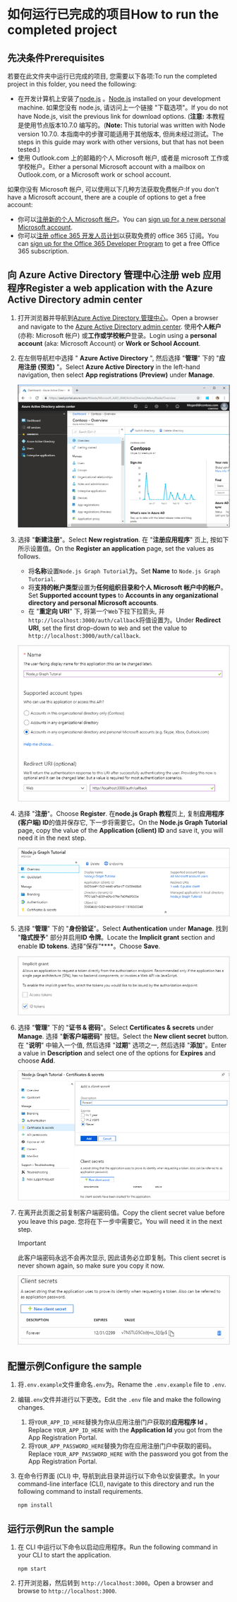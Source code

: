 # <a name="how-to-run-the-completed-project"></a><span data-ttu-id="4e678-101">如何运行已完成的项目</span><span class="sxs-lookup"><span data-stu-id="4e678-101">How to run the completed project</span></span>

## <a name="prerequisites"></a><span data-ttu-id="4e678-102">先决条件</span><span class="sxs-lookup"><span data-stu-id="4e678-102">Prerequisites</span></span>

<span data-ttu-id="4e678-103">若要在此文件夹中运行已完成的项目, 您需要以下各项:</span><span class="sxs-lookup"><span data-stu-id="4e678-103">To run the completed project in this folder, you need the following:</span></span>

- <span data-ttu-id="4e678-104">在开发计算机上安装了[node.js](https://nodejs.org) 。</span><span class="sxs-lookup"><span data-stu-id="4e678-104">[Node.js](https://nodejs.org) installed on your development machine.</span></span> <span data-ttu-id="4e678-105">如果您没有 node.js, 请访问上一个链接 "下载选项"。</span><span class="sxs-lookup"><span data-stu-id="4e678-105">If you do not have Node.js, visit the previous link for download options.</span></span> <span data-ttu-id="4e678-106">(**注意:** 本教程是使用节点版本10.7.0 编写的。</span><span class="sxs-lookup"><span data-stu-id="4e678-106">(**Note:** This tutorial was written with Node version 10.7.0.</span></span> <span data-ttu-id="4e678-107">本指南中的步骤可能适用于其他版本, 但尚未经过测试。</span><span class="sxs-lookup"><span data-stu-id="4e678-107">The steps in this guide may work with other versions, but that has not been tested.)</span></span>
- <span data-ttu-id="4e678-108">使用 Outlook.com 上的邮箱的个人 Microsoft 帐户, 或者是 microsoft 工作或学校帐户。</span><span class="sxs-lookup"><span data-stu-id="4e678-108">Either a personal Microsoft account with a mailbox on Outlook.com, or a Microsoft work or school account.</span></span>

<span data-ttu-id="4e678-109">如果你没有 Microsoft 帐户, 可以使用以下几种方法获取免费帐户:</span><span class="sxs-lookup"><span data-stu-id="4e678-109">If you don't have a Microsoft account, there are a couple of options to get a free account:</span></span>

- <span data-ttu-id="4e678-110">你可以[注册新的个人 Microsoft 帐户](https://signup.live.com/signup?wa=wsignin1.0&rpsnv=12&ct=1454618383&rver=6.4.6456.0&wp=MBI_SSL_SHARED&wreply=https://mail.live.com/default.aspx&id=64855&cbcxt=mai&bk=1454618383&uiflavor=web&uaid=b213a65b4fdc484382b6622b3ecaa547&mkt=E-US&lc=1033&lic=1)。</span><span class="sxs-lookup"><span data-stu-id="4e678-110">You can [sign up for a new personal Microsoft account](https://signup.live.com/signup?wa=wsignin1.0&rpsnv=12&ct=1454618383&rver=6.4.6456.0&wp=MBI_SSL_SHARED&wreply=https://mail.live.com/default.aspx&id=64855&cbcxt=mai&bk=1454618383&uiflavor=web&uaid=b213a65b4fdc484382b6622b3ecaa547&mkt=E-US&lc=1033&lic=1).</span></span>
- <span data-ttu-id="4e678-111">你可以[注册 office 365 开发人员计划](https://developer.microsoft.com/office/dev-program)以获取免费的 office 365 订阅。</span><span class="sxs-lookup"><span data-stu-id="4e678-111">You can [sign up for the Office 365 Developer Program](https://developer.microsoft.com/office/dev-program) to get a free Office 365 subscription.</span></span>

## <a name="register-a-web-application-with-the-azure-active-directory-admin-center"></a><span data-ttu-id="4e678-112">向 Azure Active Directory 管理中心注册 web 应用程序</span><span class="sxs-lookup"><span data-stu-id="4e678-112">Register a web application with the Azure Active Directory admin center</span></span>

1. <span data-ttu-id="4e678-113">打开浏览器并导航到[Azure Active Directory 管理中心](https://aad.portal.azure.com)。</span><span class="sxs-lookup"><span data-stu-id="4e678-113">Open a browser and navigate to the [Azure Active Directory admin center](https://aad.portal.azure.com).</span></span> <span data-ttu-id="4e678-114">使用**个人帐户**(亦称: Microsoft 帐户) 或**工作或学校帐户**登录。</span><span class="sxs-lookup"><span data-stu-id="4e678-114">Login using a **personal account** (aka: Microsoft Account) or **Work or School Account**.</span></span>

1. <span data-ttu-id="4e678-115">在左侧导航栏中选择 " **Azure Active Directory** ", 然后选择 "**管理**" 下的 "**应用注册 (预览)** "。</span><span class="sxs-lookup"><span data-stu-id="4e678-115">Select **Azure Active Directory** in the left-hand navigation, then select **App registrations (Preview)** under **Manage**.</span></span>

    ![<span data-ttu-id="4e678-116">应用注册的屏幕截图</span><span class="sxs-lookup"><span data-stu-id="4e678-116">A screenshot of the App registrations</span></span> ](/tutorial/images/aad-portal-app-registrations.png)

1. <span data-ttu-id="4e678-117">选择 "**新建注册**"。</span><span class="sxs-lookup"><span data-stu-id="4e678-117">Select **New registration**.</span></span> <span data-ttu-id="4e678-118">在 "**注册应用程序**" 页上, 按如下所示设置值。</span><span class="sxs-lookup"><span data-stu-id="4e678-118">On the **Register an application** page, set the values as follows.</span></span>

    - <span data-ttu-id="4e678-119">将**名称**设置`Node.js Graph Tutorial`为。</span><span class="sxs-lookup"><span data-stu-id="4e678-119">Set **Name** to `Node.js Graph Tutorial`.</span></span>
    - <span data-ttu-id="4e678-120">将**支持的帐户类型**设置为**任何组织目录和个人 Microsoft 帐户中的帐户**。</span><span class="sxs-lookup"><span data-stu-id="4e678-120">Set **Supported account types** to **Accounts in any organizational directory and personal Microsoft accounts**.</span></span>
    - <span data-ttu-id="4e678-121">在 "**重定向 URI**" 下, 将第一个`Web`下拉下拉箭头, 并`http://localhost:3000/auth/callback`将值设置为。</span><span class="sxs-lookup"><span data-stu-id="4e678-121">Under **Redirect URI**, set the first drop-down to `Web` and set the value to `http://localhost:3000/auth/callback`.</span></span>

    !["注册应用程序" 页的屏幕截图](/tutorial/images/aad-register-an-app.png)

1. <span data-ttu-id="4e678-123">选择 "**注册**"。</span><span class="sxs-lookup"><span data-stu-id="4e678-123">Choose **Register**.</span></span> <span data-ttu-id="4e678-124">在**node.js Graph 教程**页上, 复制**应用程序 (客户端) ID**的值并保存它, 下一步将需要它。</span><span class="sxs-lookup"><span data-stu-id="4e678-124">On the **Node.js Graph Tutorial** page, copy the value of the **Application (client) ID** and save it, you will need it in the next step.</span></span>

    ![新应用注册的应用程序 ID 的屏幕截图](/tutorial/images/aad-application-id.png)

1. <span data-ttu-id="4e678-126">选择 "**管理**" 下的 "**身份验证**"。</span><span class="sxs-lookup"><span data-stu-id="4e678-126">Select **Authentication** under **Manage**.</span></span> <span data-ttu-id="4e678-127">找到 "**隐式授予**" 部分并启用**ID 令牌**。</span><span class="sxs-lookup"><span data-stu-id="4e678-127">Locate the **Implicit grant** section and enable **ID tokens**.</span></span> <span data-ttu-id="4e678-128">选择“保存”\*\*\*\*。</span><span class="sxs-lookup"><span data-stu-id="4e678-128">Choose **Save**.</span></span>

    ![隐式 grant 部分的屏幕截图](/tutorial/images/aad-implicit-grant.png)

1. <span data-ttu-id="4e678-130">选择 "**管理**" 下的 "**证书 & 密码**"。</span><span class="sxs-lookup"><span data-stu-id="4e678-130">Select **Certificates & secrets** under **Manage**.</span></span> <span data-ttu-id="4e678-131">选择 "**新客户端密码**" 按钮。</span><span class="sxs-lookup"><span data-stu-id="4e678-131">Select the **New client secret** button.</span></span> <span data-ttu-id="4e678-132">在 "**说明**" 中输入一个值, 然后选择 "**过期**" 选项之一, 然后选择 "**添加**"。</span><span class="sxs-lookup"><span data-stu-id="4e678-132">Enter a value in **Description** and select one of the options for **Expires** and choose **Add**.</span></span>

    !["添加客户端密码" 对话框的屏幕截图](/tutorial/images/aad-new-client-secret.png)

1. <span data-ttu-id="4e678-134">在离开此页面之前复制客户端密码值。</span><span class="sxs-lookup"><span data-stu-id="4e678-134">Copy the client secret value before you leave this page.</span></span> <span data-ttu-id="4e678-135">您将在下一步中需要它。</span><span class="sxs-lookup"><span data-stu-id="4e678-135">You will need it in the next step.</span></span>

    > [!IMPORTANT]
    > <span data-ttu-id="4e678-136">此客户端密码永远不会再次显示, 因此请务必立即复制。</span><span class="sxs-lookup"><span data-stu-id="4e678-136">This client secret is never shown again, so make sure you copy it now.</span></span>

    ![新添加的客户端密码的屏幕截图](/tutorial/images/aad-copy-client-secret.png)

## <a name="configure-the-sample"></a><span data-ttu-id="4e678-138">配置示例</span><span class="sxs-lookup"><span data-stu-id="4e678-138">Configure the sample</span></span>

1. <span data-ttu-id="4e678-139">将`.env.example`文件重命名`.env`为。</span><span class="sxs-lookup"><span data-stu-id="4e678-139">Rename the `.env.example` file to `.env`.</span></span>
1. <span data-ttu-id="4e678-140">编辑`.env`文件并进行以下更改。</span><span class="sxs-lookup"><span data-stu-id="4e678-140">Edit the `.env` file and make the following changes.</span></span>
    1. <span data-ttu-id="4e678-141">将`YOUR_APP_ID_HERE`替换为你从应用注册门户获取的**应用程序 Id** 。</span><span class="sxs-lookup"><span data-stu-id="4e678-141">Replace `YOUR_APP_ID_HERE` with the **Application Id** you got from the App Registration Portal.</span></span>
    1. <span data-ttu-id="4e678-142">将`YOUR_APP_PASSWORD_HERE`替换为你在应用注册门户中获取的密码。</span><span class="sxs-lookup"><span data-stu-id="4e678-142">Replace `YOUR_APP_PASSWORD_HERE` with the password you got from the App Registration Portal.</span></span>
1. <span data-ttu-id="4e678-143">在命令行界面 (CLI) 中, 导航到此目录并运行以下命令以安装要求。</span><span class="sxs-lookup"><span data-stu-id="4e678-143">In your command-line interface (CLI), navigate to this directory and run the following command to install requirements.</span></span>

    ```Shell
    npm install
    ```

## <a name="run-the-sample"></a><span data-ttu-id="4e678-144">运行示例</span><span class="sxs-lookup"><span data-stu-id="4e678-144">Run the sample</span></span>

1. <span data-ttu-id="4e678-145">在 CLI 中运行以下命令以启动应用程序。</span><span class="sxs-lookup"><span data-stu-id="4e678-145">Run the following command in your CLI to start the application.</span></span>

    ```Shell
    npm start
    ```

1. <span data-ttu-id="4e678-146">打开浏览器，然后转到 `http://localhost:3000`。</span><span class="sxs-lookup"><span data-stu-id="4e678-146">Open a browser and browse to `http://localhost:3000`.</span></span>